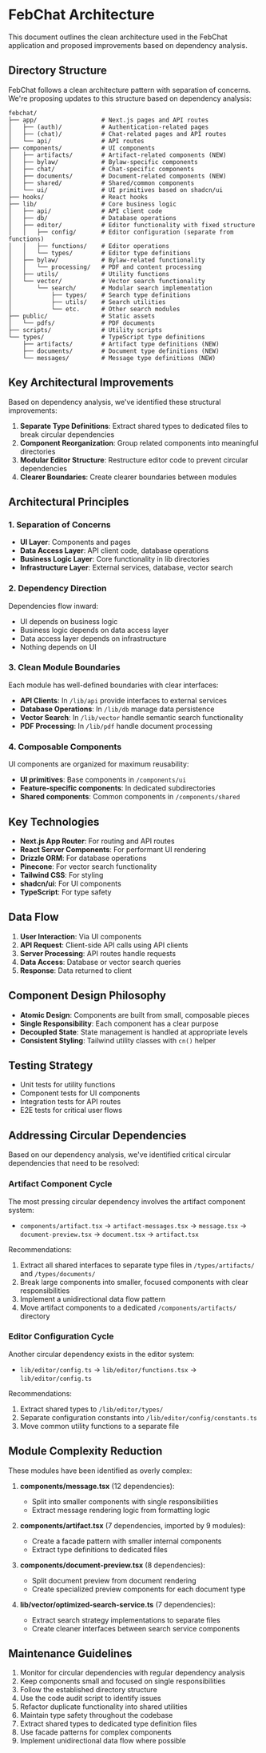 # FebChat Architecture

This document outlines the clean architecture used in the FebChat application and proposed improvements based on dependency analysis.

## Directory Structure

FebChat follows a clean architecture pattern with separation of concerns. We're proposing updates to this structure based on dependency analysis:

```
febchat/
├── app/                  # Next.js pages and API routes
│   ├── (auth)/           # Authentication-related pages
│   ├── (chat)/           # Chat-related pages and API routes
│   └── api/              # API routes
├── components/           # UI components
│   ├── artifacts/        # Artifact-related components (NEW)
│   ├── bylaw/            # Bylaw-specific components
│   ├── chat/             # Chat-specific components
│   ├── documents/        # Document-related components (NEW)
│   ├── shared/           # Shared/common components
│   └── ui/               # UI primitives based on shadcn/ui
├── hooks/                # React hooks
├── lib/                  # Core business logic
│   ├── api/              # API client code
│   ├── db/               # Database operations
│   ├── editor/           # Editor functionality with fixed structure
│   │   ├── config/       # Editor configuration (separate from functions)
│   │   ├── functions/    # Editor operations
│   │   └── types/        # Editor type definitions
│   ├── bylaw/            # Bylaw-related functionality
│   │   └── processing/   # PDF and content processing
│   ├── utils/            # Utility functions
│   └── vector/           # Vector search functionality
│       └── search/       # Modular search implementation
│           ├── types/    # Search type definitions
│           ├── utils/    # Search utilities
│           └── etc.      # Other search modules
├── public/               # Static assets
│   └── pdfs/             # PDF documents
├── scripts/              # Utility scripts
└── types/                # TypeScript type definitions
    ├── artifacts/        # Artifact type definitions (NEW)
    ├── documents/        # Document type definitions (NEW)
    └── messages/         # Message type definitions (NEW)
```

## Key Architectural Improvements

Based on dependency analysis, we've identified these structural improvements:

1. **Separate Type Definitions**: Extract shared types to dedicated files to break circular dependencies
2. **Component Reorganization**: Group related components into meaningful directories
3. **Modular Editor Structure**: Restructure editor code to prevent circular dependencies
4. **Clearer Boundaries**: Create clearer boundaries between modules

## Architectural Principles

### 1. Separation of Concerns

- **UI Layer**: Components and pages
- **Data Access Layer**: API client code, database operations
- **Business Logic Layer**: Core functionality in lib directories
- **Infrastructure Layer**: External services, database, vector search

### 2. Dependency Direction

Dependencies flow inward:

- UI depends on business logic
- Business logic depends on data access layer
- Data access layer depends on infrastructure
- Nothing depends on UI

### 3. Clean Module Boundaries

Each module has well-defined boundaries with clear interfaces:

- **API Clients**: In `/lib/api` provide interfaces to external services
- **Database Operations**: In `/lib/db` manage data persistence
- **Vector Search**: In `/lib/vector` handle semantic search functionality
- **PDF Processing**: In `/lib/pdf` handle document processing

### 4. Composable Components

UI components are organized for maximum reusability:

- **UI primitives**: Base components in `/components/ui`
- **Feature-specific components**: In dedicated subdirectories
- **Shared components**: Common components in `/components/shared`

## Key Technologies

- **Next.js App Router**: For routing and API routes
- **React Server Components**: For performant UI rendering
- **Drizzle ORM**: For database operations
- **Pinecone**: For vector search functionality
- **Tailwind CSS**: For styling
- **shadcn/ui**: For UI components
- **TypeScript**: For type safety

## Data Flow

1. **User Interaction**: Via UI components
2. **API Request**: Client-side API calls using API clients
3. **Server Processing**: API routes handle requests
4. **Data Access**: Database or vector search queries
5. **Response**: Data returned to client

## Component Design Philosophy

- **Atomic Design**: Components are built from small, composable pieces
- **Single Responsibility**: Each component has a clear purpose
- **Decoupled State**: State management is handled at appropriate levels
- **Consistent Styling**: Tailwind utility classes with `cn()` helper

## Testing Strategy

- Unit tests for utility functions
- Component tests for UI components
- Integration tests for API routes
- E2E tests for critical user flows

## Addressing Circular Dependencies

Based on our dependency analysis, we've identified critical circular dependencies that need to be resolved:

### Artifact Component Cycle

The most pressing circular dependency involves the artifact component system:
- `components/artifact.tsx` → `artifact-messages.tsx` → `message.tsx` → `document-preview.tsx` → `document.tsx` → `artifact.tsx`

Recommendations:
1. Extract all shared interfaces to separate type files in `/types/artifacts/` and `/types/documents/`
2. Break large components into smaller, focused components with clear responsibilities
3. Implement a unidirectional data flow pattern
4. Move artifact components to a dedicated `/components/artifacts/` directory

### Editor Configuration Cycle

Another circular dependency exists in the editor system:
- `lib/editor/config.ts` → `lib/editor/functions.tsx` → `lib/editor/config.ts`

Recommendations:
1. Extract shared types to `/lib/editor/types/`
2. Separate configuration constants into `/lib/editor/config/constants.ts`
3. Move common utility functions to a separate file

## Module Complexity Reduction

These modules have been identified as overly complex:

1. **components/message.tsx** (12 dependencies):
   - Split into smaller components with single responsibilities
   - Extract message rendering logic from formatting logic

2. **components/artifact.tsx** (7 dependencies, imported by 9 modules):
   - Create a facade pattern with smaller internal components
   - Extract type definitions to dedicated files

3. **components/document-preview.tsx** (8 dependencies):
   - Split document preview from document rendering
   - Create specialized preview components for each document type

4. **lib/vector/optimized-search-service.ts** (7 dependencies):
   - Extract search strategy implementations to separate files
   - Create cleaner interfaces between search service components

## Maintenance Guidelines

1. Monitor for circular dependencies with regular dependency analysis
2. Keep components small and focused on single responsibilities 
3. Follow the established directory structure
4. Use the code audit script to identify issues
5. Refactor duplicate functionality into shared utilities
6. Maintain type safety throughout the codebase
7. Extract shared types to dedicated type definition files
8. Use facade patterns for complex components
9. Implement unidirectional data flow where possible